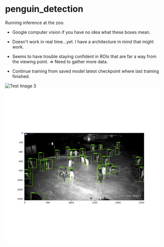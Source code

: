 # penguin_detection
Running inference at the zoo.
* Google computer vision if you have no idea what these boxes mean.

* Doesn't work in real time...yet. I have a architecture in mind that might work.

* Seems to have trouble staying confident in ROIs that are far a way from the viewing point. => Need to gather more data.

* Continue training from saved model latest checkpoint where last training finished.

![Test Image 3](https://github.com/al-lu/penguin_detection/blob/main/demo_1.gif)
![Test Image 4](https://github.com/al-lu/penguin_detection/blob/main/0000003000.jpg)
